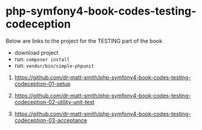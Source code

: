 # php-symfony4-book-codes-testing-codeception


Below are links to the project for the TESTING part of the book

- download project
- run: `composer install`
- run: `vendor/bin/simple-phpunit`


1.  https://github.com/dr-matt-smith/php-symfony4-book-codes-testing-codeception-01-setup

2. https://github.com/dr-matt-smith/php-symfony4-book-codes-testing-codeception-02-utility-unit-test

3. https://github.com/dr-matt-smith/php-symfony4-book-codes-testing-codeception-03-acceptance

